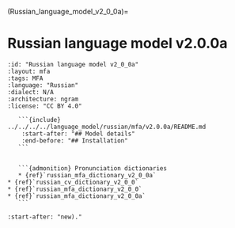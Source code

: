 
(Russian_language_model_v2_0_0a)=
# Russian language model v2.0.0a

``````{language_model} Russian language model v2.0.0a
:id: "Russian language model v2_0_0a"
:layout: mfa
:tags: MFA
:language: "Russian"
:dialect: N/A
:architecture: ngram
:license: "CC BY 4.0"

   ```{include} ../../../../language_model/russian/mfa/v2.0.0a/README.md
    :start-after: "## Model details"
    :end-before: "## Installation"
   ```


   ```{admonition} Pronunciation dictionaries
   * {ref}`russian_mfa_dictionary_v2_0_0a`
* {ref}`russian_cv_dictionary_v2_0_0`
* {ref}`russian_mfa_dictionary_v2_0_0`
* {ref}`russian_mfa_dictionary_v2_0_0a`
   ```

``````

```{include} ../../../../language_model/russian/mfa/v2.0.0a/README.md
:start-after: "new)."
```
